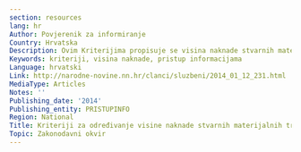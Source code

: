 ```yaml
---
section: resources
lang: hr
Author: Povjerenik za informiranje
Country: Hrvatska
Description: Ovim Kriterijima propisuje se visina naknade stvarnih materijalnih troškova koji nastanu pružanjem informacije, kao i visina naknade troškova dostave tražene informacije koje plaća korisnik prava na informaciju, a koji nastaju pružanjem informacije prema Zakonu o pravu na pristup informacijama.
Keywords: kriteriji, visina naknade, pristup informacijama
Language: hrvatski
Link: http://narodne-novine.nn.hr/clanci/sluzbeni/2014_01_12_231.html
MediaType: Articles
Notes: ''
Publishing_date: '2014'
Publishing_entity: PRISTUPINFO
Region: National
Title: Kriteriji za određivanje visine naknade stvarnih materijalnih troškova i troškova dostave informacije (NN 12/2014)
Topic: Zakonodavni okvir
---
```

